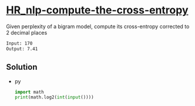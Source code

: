 # [HR_nlp-compute-the-cross-entropy](https://www.hackerrank.com/challenges/nlp-compute-the-cross-entropy)

Given perplexity of a bigram model, compute its cross-entropy corrected to 2 decimal places

```txt
Input: 170
Output: 7.41
```

## Solution

* py

  ```py
  import math
  print(math.log2(int(input())))
  ```
